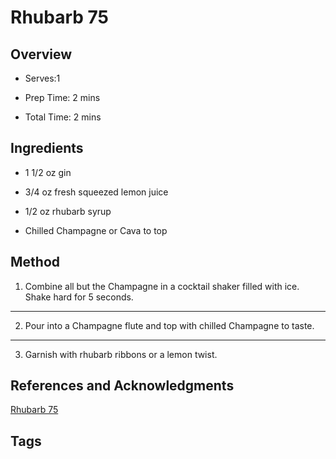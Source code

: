 # Rhubarb 75

## Overview

- Serves:1

- Prep Time: 2 mins

- Total Time: 2 mins

## Ingredients

- 1 1/2 oz gin

- 3/4 oz fresh squeezed lemon juice

- 1/2 oz rhubarb syrup

- Chilled Champagne or Cava to top

## Method

1. Combine all but the Champagne in a cocktail shaker filled with ice. Shake hard for 5 seconds.
---
2. Pour into a Champagne flute and top with chilled Champagne to taste.
---
3. Garnish with rhubarb ribbons or a lemon twist.

## References and Acknowledgments

[Rhubarb 75](https://www.instagram.com/p/BUBpnwEAlzu/)

## Tags


